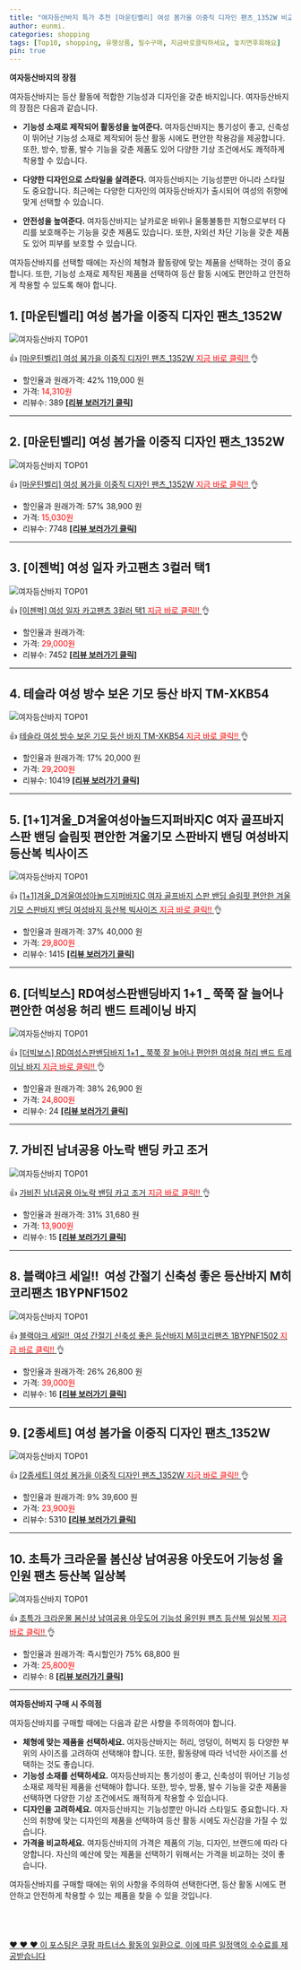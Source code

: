 ```yaml
---
title: "여자등산바지 특가 추천 [마운틴벨리] 여성 봄가을 이중직 디자인 팬츠_1352W 비교 장점"
author: eunmi.
categories: shopping
tags: [Top10, shopping, 유행상품, 필수구매, 지금바로클릭하세요, 놓치면후회해요]
pin: true
---
```

**여자등산바지의 장점**

여자등산바지는 등산 활동에 적합한 기능성과 디자인을 갖춘 바지입니다. 여자등산바지의 장점은 다음과 같습니다.

* **기능성 소재로 제작되어 활동성을 높여준다.** 여자등산바지는 통기성이 좋고, 신축성이 뛰어난 기능성 소재로 제작되어 등산 활동 시에도 편안한 착용감을 제공합니다. 또한, 방수, 방풍, 발수 기능을 갖춘 제품도 있어 다양한 기상 조건에서도 쾌적하게 착용할 수 있습니다.

* **다양한 디자인으로 스타일을 살려준다.** 여자등산바지는 기능성뿐만 아니라 스타일도 중요합니다. 최근에는 다양한 디자인의 여자등산바지가 출시되어 여성의 취향에 맞게 선택할 수 있습니다.

* **안전성을 높여준다.** 여자등산바지는 날카로운 바위나 울퉁불퉁한 지형으로부터 다리를 보호해주는 기능을 갖춘 제품도 있습니다. 또한, 자외선 차단 기능을 갖춘 제품도 있어 피부를 보호할 수 있습니다.

여자등산바지를 선택할 때에는 자신의 체형과 활동량에 맞는 제품을 선택하는 것이 중요합니다. 또한, 기능성 소재로 제작된 제품을 선택하여 등산 활동 시에도 편안하고 안전하게 착용할 수 있도록 해야 합니다.

   

## 1. [마운틴벨리] 여성 봄가을 이중직 디자인 팬츠_1352W

![여자등산바지 TOP01](https://thumbnail9.coupangcdn.com/thumbnails/remote/230x230ex/image/vendor_inventory/f1d7/73baa55f1f64efd0a1f0dfdc230a34248e3e6e8de100bfb9e4bfc4ca3bfe.jpg)


👍 [[마운틴벨리] 여성 봄가을 이중직 디자인 팬츠_1352W <font color=red> 지금 바로 클릭!! </font> ](https://link.coupang.com/re/AFFSDP?lptag=AF3617701&subid=GithubCoopas&pageKey=6017308254&traceid=V0-153&itemId=10932300073&vendorItemId=70694636420) 👌 


- 할인율과 원래가격: 42%  119,000   원
- 가격: <span style='color:red'>14,310원</span>
- 리뷰수: 389  [**[리뷰 보러가기 클릭]**](https://link.coupang.com/re/AFFSDP?lptag=AF3617701&subid=GithubCoopas&pageKey=6017308254&traceid=V0-153&itemId=10932300073&vendorItemId=70694636420)

---


   

## 2. [마운틴벨리] 여성 봄가을 이중직 디자인 팬츠_1352W

![여자등산바지 TOP01](https://thumbnail9.coupangcdn.com/thumbnails/remote/230x230ex/image/vendor_inventory/f1d7/73baa55f1f64efd0a1f0dfdc230a34248e3e6e8de100bfb9e4bfc4ca3bfe.jpg)


👍 [[마운틴벨리] 여성 봄가을 이중직 디자인 팬츠_1352W <font color=red> 지금 바로 클릭!! </font> ](https://link.coupang.com/re/AFFSDP?lptag=AF3617701&subid=GithubCoopas&pageKey=6017308254&traceid=V0-153&itemId=10932300079&vendorItemId=70694636408) 👌 


- 할인율과 원래가격: 57%  38,900   원
- 가격: <span style='color:red'>15,030원</span>
- 리뷰수: 7748  [**[리뷰 보러가기 클릭]**](https://link.coupang.com/re/AFFSDP?lptag=AF3617701&subid=GithubCoopas&pageKey=6017308254&traceid=V0-153&itemId=10932300079&vendorItemId=70694636408)

---


   

## 3. [이젠벅] 여성 일자 카고팬츠 3컬러 택1

![여자등산바지 TOP01](https://thumbnail6.coupangcdn.com/thumbnails/remote/230x230ex/image/vendor_inventory/a4ec/3c394ce98d19249d9d186f10dc87189b3952a1c3dbf9daa524d4ecf41c77.jpg)


👍 [[이젠벅] 여성 일자 카고팬츠 3컬러 택1 <font color=red> 지금 바로 클릭!! </font> ](https://link.coupang.com/re/AFFSDP?lptag=AF3617701&subid=GithubCoopas&pageKey=7572733044&traceid=V0-153&itemId=19974640810&vendorItemId=87073082838) 👌 


- 할인율과 원래가격: 
- 가격: <span style='color:red'>29,000원</span>
- 리뷰수: 7452  [**[리뷰 보러가기 클릭]**](https://link.coupang.com/re/AFFSDP?lptag=AF3617701&subid=GithubCoopas&pageKey=7572733044&traceid=V0-153&itemId=19974640810&vendorItemId=87073082838)

---


   

## 4. 테슬라 여성 방수 보온 기모 등산 바지 TM-XKB54

![여자등산바지 TOP01](https://thumbnail6.coupangcdn.com/thumbnails/remote/230x230ex/image/vendor_inventory/5e78/6cc43e29b1fe33189f62c22176a8dd7866671b6c3bfadac7b4563e7543cc.jpg)


👍 [테슬라 여성 방수 보온 기모 등산 바지 TM-XKB54 <font color=red> 지금 바로 클릭!! </font> ](https://link.coupang.com/re/AFFSDP?lptag=AF3617701&subid=GithubCoopas&pageKey=6776542884&traceid=V0-153&itemId=15924356800&vendorItemId=83131594800) 👌 


- 할인율과 원래가격: 17%  20,000   원
- 가격: <span style='color:red'>29,200원</span>
- 리뷰수: 10419  [**[리뷰 보러가기 클릭]**](https://link.coupang.com/re/AFFSDP?lptag=AF3617701&subid=GithubCoopas&pageKey=6776542884&traceid=V0-153&itemId=15924356800&vendorItemId=83131594800)

---


   

## 5. [1+1]겨울_D겨울여성아놀드지퍼바지C 여자 골프바지 스판 밴딩 슬림핏 편안한 겨울기모 스판바지 밴딩 여성바지 등산복 빅사이즈

![여자등산바지 TOP01](https://thumbnail9.coupangcdn.com/thumbnails/remote/230x230ex/image/vendor_inventory/516f/e12cd837f2923e57c8706b3c66dba302117055acd6b5eaf499c160ae41b5.jpg)


👍 [[1+1]겨울_D겨울여성아놀드지퍼바지C 여자 골프바지 스판 밴딩 슬림핏 편안한 겨울기모 스판바지 밴딩 여성바지 등산복 빅사이즈 <font color=red> 지금 바로 클릭!! </font> ](https://link.coupang.com/re/AFFSDP?lptag=AF3617701&subid=GithubCoopas&pageKey=7116398012&traceid=V0-153&itemId=17805902163&vendorItemId=84969929932) 👌 


- 할인율과 원래가격: 37%  40,000   원
- 가격: <span style='color:red'>29,800원</span>
- 리뷰수: 1415  [**[리뷰 보러가기 클릭]**](https://link.coupang.com/re/AFFSDP?lptag=AF3617701&subid=GithubCoopas&pageKey=7116398012&traceid=V0-153&itemId=17805902163&vendorItemId=84969929932)

---


   

## 6. [더빅보스] RD여성스판밴딩바지 1+1 _ 쭉쭉 잘 늘어나 편안한 여성용 허리 밴드 트레이닝 바지

![여자등산바지 TOP01](https://thumbnail8.coupangcdn.com/thumbnails/remote/230x230ex/image/vendor_inventory/2169/bebf9be6cfde735d5c5f5112b1b8b1f4a9adb7ff0f8e100736a6cbb88d71.jpg)


👍 [[더빅보스] RD여성스판밴딩바지 1+1 _ 쭉쭉 잘 늘어나 편안한 여성용 허리 밴드 트레이닝 바지 <font color=red> 지금 바로 클릭!! </font> ](https://link.coupang.com/re/AFFSDP?lptag=AF3617701&subid=GithubCoopas&pageKey=5319140939&traceid=V0-153&itemId=7731822000&vendorItemId=75022003442) 👌 


- 할인율과 원래가격: 38%  26,900   원
- 가격: <span style='color:red'>24,800원</span>
- 리뷰수: 24  [**[리뷰 보러가기 클릭]**](https://link.coupang.com/re/AFFSDP?lptag=AF3617701&subid=GithubCoopas&pageKey=5319140939&traceid=V0-153&itemId=7731822000&vendorItemId=75022003442)

---


   

## 7. 가비진 남녀공용 아노락 밴딩 카고 조거

![여자등산바지 TOP01](https://thumbnail7.coupangcdn.com/thumbnails/remote/230x230ex/image/vendor_inventory/e6cc/c6b6da25bc73a63fc6d1691a16df25a60c6d6c14e9f6bf0172c78a6bcae1.jpg)


👍 [가비진 남녀공용 아노락 밴딩 카고 조거 <font color=red> 지금 바로 클릭!! </font> ](https://link.coupang.com/re/AFFSDP?lptag=AF3617701&subid=GithubCoopas&pageKey=6227146148&traceid=V0-153&itemId=12494593446&vendorItemId=81945125640) 👌 


- 할인율과 원래가격: 31%  31,680   원
- 가격: <span style='color:red'>13,900원</span>
- 리뷰수: 15  [**[리뷰 보러가기 클릭]**](https://link.coupang.com/re/AFFSDP?lptag=AF3617701&subid=GithubCoopas&pageKey=6227146148&traceid=V0-153&itemId=12494593446&vendorItemId=81945125640)

---


   

## 8. 블랙야크 세일!! ﻿ 여성 간절기 신축성 좋은 등산바지 ﻿M히코리팬츠 1BYPNF1502

![여자등산바지 TOP01](https://thumbnail6.coupangcdn.com/thumbnails/remote/230x230ex/image/vendor_inventory/e13a/4b05164b54d296dfce7ecc716efe3b2f0a255f5d7173fe6faa2e84f1372d.jpg)


👍 [블랙야크 세일!! ﻿ 여성 간절기 신축성 좋은 등산바지 ﻿M히코리팬츠 1BYPNF1502 <font color=red> 지금 바로 클릭!! </font> ](https://link.coupang.com/re/AFFSDP?lptag=AF3617701&subid=GithubCoopas&pageKey=6740634239&traceid=V0-153&itemId=15734705254&vendorItemId=82948640747) 👌 


- 할인율과 원래가격: 26%  26,800   원
- 가격: <span style='color:red'>39,000원</span>
- 리뷰수: 16  [**[리뷰 보러가기 클릭]**](https://link.coupang.com/re/AFFSDP?lptag=AF3617701&subid=GithubCoopas&pageKey=6740634239&traceid=V0-153&itemId=15734705254&vendorItemId=82948640747)

---


   

## 9. [2종세트] 여성 봄가을 이중직 디자인 팬츠_1352W

![여자등산바지 TOP01](https://thumbnail6.coupangcdn.com/thumbnails/remote/230x230ex/image/vendor_inventory/233d/3c68acecc4972817a64a908a0c9fffcbf13d6c58593b721c38449db5878b.jpg)


👍 [[2종세트] 여성 봄가을 이중직 디자인 팬츠_1352W <font color=red> 지금 바로 클릭!! </font> ](https://link.coupang.com/re/AFFSDP?lptag=AF3617701&subid=GithubCoopas&pageKey=6795670261&traceid=V0-153&itemId=16023206022&vendorItemId=83227545797) 👌 


- 할인율과 원래가격: 9%  39,600   원
- 가격: <span style='color:red'>23,900원</span>
- 리뷰수: 5310  [**[리뷰 보러가기 클릭]**](https://link.coupang.com/re/AFFSDP?lptag=AF3617701&subid=GithubCoopas&pageKey=6795670261&traceid=V0-153&itemId=16023206022&vendorItemId=83227545797)

---


   

## 10. 초특가 크라운몰 봄신상 남여공용 아웃도어 기능성 올인원 팬츠 등산복 일상복

![여자등산바지 TOP01](https://thumbnail8.coupangcdn.com/thumbnails/remote/230x230ex/image/vendor_inventory/6838/a1434b81af7943573bf42789823b5d1b0708f4f42ed9c8371edb2cab3688.jpg)


👍 [초특가 크라운몰 봄신상 남여공용 아웃도어 기능성 올인원 팬츠 등산복 일상복 <font color=red> 지금 바로 클릭!! </font> ](https://link.coupang.com/re/AFFSDP?lptag=AF3617701&subid=GithubCoopas&pageKey=7156859292&traceid=V0-153&itemId=18003817503&vendorItemId=85159775334) 👌 


- 할인율과 원래가격: 즉시할인가 75%  68,800   원
- 가격: <span style='color:red'>25,800원</span>
- 리뷰수: 8  [**[리뷰 보러가기 클릭]**](https://link.coupang.com/re/AFFSDP?lptag=AF3617701&subid=GithubCoopas&pageKey=7156859292&traceid=V0-153&itemId=18003817503&vendorItemId=85159775334)

---
**여자등산바지 구매 시 주의점**

여자등산바지를 구매할 때에는 다음과 같은 사항을 주의하여야 합니다.

* **체형에 맞는 제품을 선택하세요.** 여자등산바지는 허리, 엉덩이, 허벅지 등 다양한 부위의 사이즈를 고려하여 선택해야 합니다. 또한, 활동량에 따라 넉넉한 사이즈를 선택하는 것도 좋습니다.
* **기능성 소재를 선택하세요.** 여자등산바지는 통기성이 좋고, 신축성이 뛰어난 기능성 소재로 제작된 제품을 선택해야 합니다. 또한, 방수, 방풍, 발수 기능을 갖춘 제품을 선택하면 다양한 기상 조건에서도 쾌적하게 착용할 수 있습니다.
* **디자인을 고려하세요.** 여자등산바지는 기능성뿐만 아니라 스타일도 중요합니다. 자신의 취향에 맞는 디자인의 제품을 선택하여 등산 활동 시에도 자신감을 가질 수 있습니다.
* **가격을 비교하세요.** 여자등산바지의 가격은 제품의 기능, 디자인, 브랜드에 따라 다양합니다. 자신의 예산에 맞는 제품을 선택하기 위해서는 가격을 비교하는 것이 좋습니다.

여자등산바지를 구매할 때에는 위의 사항을 주의하여 선택한다면, 등산 활동 시에도 편안하고 안전하게 착용할 수 있는 제품을 찾을 수 있을 것입니다.<br><br><br><br><br> [ ❤ ❤ ❤ 이 포스팅은 쿠팡 파트너스 활동의 일환으로, 이에 따른 일정액의 수수료를 제공받습니다](https://link.coupang.com/a/bcEFyh)